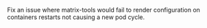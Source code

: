 Fix an issue where matrix-tools would fail to render configuration on containers restarts not causing a new pod cycle.
